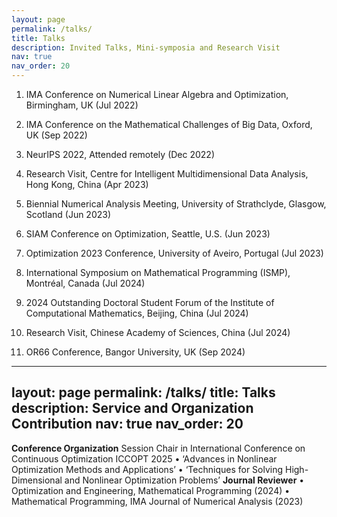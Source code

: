 ```yaml
---
layout: page
permalink: /talks/
title: Talks
description: Invited Talks, Mini-symposia and Research Visit
nav: true
nav_order: 20
---
```



1.	IMA Conference on Numerical Linear Algebra and Optimization, Birmingham, UK (Jul 2022)

2.	IMA Conference on the Mathematical Challenges of Big Data, Oxford, UK (Sep 2022)

3.	NeurIPS 2022, Attended remotely (Dec 2022)

4.	Research Visit, Centre for Intelligent Multidimensional Data Analysis, Hong Kong, China (Apr 2023)

5.	Biennial Numerical Analysis Meeting, University of Strathclyde, Glasgow, Scotland (Jun 2023)

6.	SIAM Conference on Optimization, Seattle, U.S. (Jun 2023)

7.	Optimization 2023 Conference, University of Aveiro, Portugal (Jul 2023)

8.	International Symposium on Mathematical Programming (ISMP), Montréal, Canada (Jul 2024)

9.	2024 Outstanding Doctoral Student Forum of the Institute of Computational Mathematics, Beijing, China (Jul 2024)

10.	Research Visit, Chinese Academy of Sciences, China (Jul 2024)

11.	OR66 Conference, Bangor University, UK (Sep 2024)


---
layout: page
permalink: /talks/
title: Talks
description: Service and Organization Contribution
nav: true
nav_order: 20
---


**Conference Organization**
Session Chair in International Conference on Continuous Optimization ICCOPT 2025
•	‘Advances in Nonlinear Optimization Methods and Applications’
•	‘Techniques for Solving High-Dimensional and Nonlinear Optimization Problems’
**Journal Reviewer**
•	Optimization and Engineering, Mathematical Programming (2024)
•	Mathematical Programming, IMA Journal of Numerical Analysis (2023)
 
